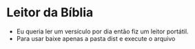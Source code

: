 
# Leitor da Bíblia

- Eu queria ler um versículo por dia então fiz um leitor portátil.
- Para usar baixe apenas a pasta dist e execute o arquivo 
